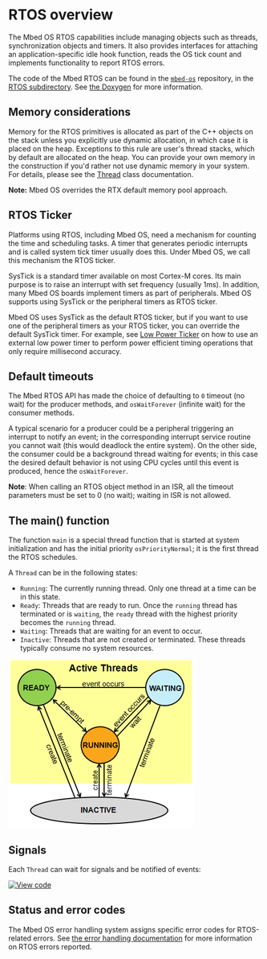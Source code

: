 # RTOS overview

The Mbed OS RTOS capabilities include managing objects such as threads, synchronization objects and timers. It also provides interfaces for attaching an application-specific idle hook function, reads the OS tick count and implements functionality to report RTOS errors.

The code of the Mbed RTOS can be found in the [`mbed-os`](https://github.com/ARMmbed/mbed-os) repository, in the [RTOS subdirectory](https://github.com/ARMmbed/mbed-os/blob/master/rtos). See [the Doxygen](../mbed-os-api-doxy/group__rtos-public-api.html) for more information.

## Memory considerations

Memory for the RTOS primitives is allocated as part of the C++ objects on the stack unless you explicitly use dynamic allocation, in which case it is placed on the heap. Exceptions to this rule are user's thread stacks, which by default are allocated on the heap. You can provide your own memory in the construction if you'd rather not use dynamic memory in your system. For details, please see the [Thread](thread.html) class documentation.

<span class="notes">**Note:** Mbed OS overrides the RTX default memory pool approach.</span>

## RTOS Ticker

Platforms using RTOS, including Mbed OS, need a mechanism for counting the time and scheduling tasks. A timer that generates periodic interrupts and is called system tick timer usually does this. Under Mbed OS, we call this mechanism the RTOS ticker.

SysTick is a standard timer available on most Cortex-M cores. Its main purpose is to raise an interrupt with set frequency (usually 1ms). In addition, many Mbed OS boards
implement timers as part of peripherals. Mbed OS supports using SysTick or the peripheral timers as RTOS ticker.

Mbed OS uses SysTick as the default RTOS ticker, but if you want to use one of the peripheral timers as your RTOS ticker, you can override the default SysTick timer. For example, see [Low Power Ticker](lowpowerticker.html) on how to use an external low power timer to perform power efficient timing operations that only require millisecond accuracy.

## Default timeouts

The Mbed RTOS API has made the choice of defaulting to `0` timeout (no wait) for the producer methods, and `osWaitForever` (infinite wait) for the consumer methods.

A typical scenario for a producer could be a peripheral triggering an interrupt to notify an event; in the corresponding interrupt service routine you cannot wait (this would deadlock the entire system). On the other side, the consumer could be a background thread waiting for events; in this case the desired default behavior is not using CPU cycles until this event is produced, hence the `osWaitForever`.

<span class="notes">**Note**: When calling an RTOS object method in an ISR, all the timeout parameters must be set to 0 (no wait); waiting in ISR is not allowed. </span>

## The main() function

The function `main` is a special thread function that is started at system initialization and has the initial priority `osPriorityNormal`; it is the first thread the RTOS schedules.

A `Thread` can be in the following states:

- `Running`: The currently running thread. Only one thread at a time can be in this state.
- `Ready`: Threads that are ready to run. Once the `running` thread has terminated or is `waiting`, the `ready` thread with the highest priority becomes the `running` thread.
- `Waiting`: Threads that are waiting for an event to occur.
- `Inactive`: Threads that are not created or terminated. These threads typically consume no system resources.

<span class="images">![](../../images/thread_status.png)</span>

## Signals

Each `Thread` can wait for signals and be notified of events:

[![View code](https://www.mbed.com/embed/?url=https://github.com/ARMmbed/mbed-os-snippet-Flags/tree/v6.6)](https://github.com/ARMmbed/mbed-os-snippet-Flags/blob/v6.6/main.cpp)

## Status and error codes

The Mbed OS error handling system assigns specific error codes for RTOS-related errors. See [the error handling documentation](../apis/error-handling.html) for more information on RTOS errors reported.
